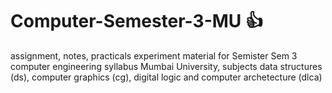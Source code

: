 # Computer-Semester-3-MU 👍
assignment, notes, practicals experiment material for Semister Sem 3 computer engineering syllabus Mumbai University, subjects data structures (ds), computer graphics (cg), digital logic and computer archetecture (dlca)


